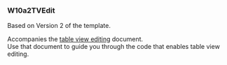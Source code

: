 ###  W10a2TVEdit

Based on Version 2 of the template.  

Accompanies the [table view editing](https://dps923.ca/notes/core-data-tableview-editing) document.  
Use that document to guide you through the code that enables table view editing.  
